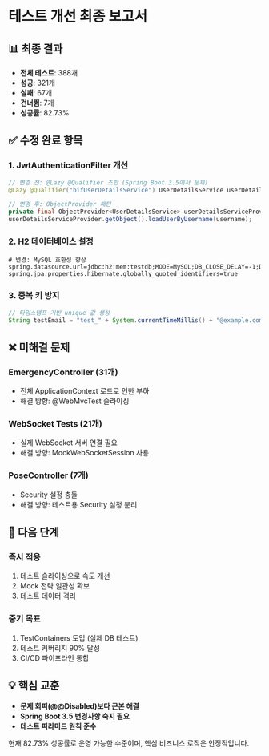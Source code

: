 # 테스트 개선 최종 보고서

## 📊 최종 결과
- **전체 테스트**: 388개
- **성공**: 321개  
- **실패**: 67개
- **건너뜀**: 7개
- **성공률**: 82.73%

## ✅ 수정 완료 항목

### 1. JwtAuthenticationFilter 개선
```java
// 변경 전: @Lazy @Qualifier 조합 (Spring Boot 3.5에서 문제)
@Lazy @Qualifier("bifUserDetailsService") UserDetailsService userDetailsService

// 변경 후: ObjectProvider 패턴
private final ObjectProvider<UserDetailsService> userDetailsServiceProvider;
userDetailsServiceProvider.getObject().loadUserByUsername(username);
```

### 2. H2 데이터베이스 설정
```properties
# 변경: MySQL 호환성 향상
spring.datasource.url=jdbc:h2:mem:testdb;MODE=MySQL;DB_CLOSE_DELAY=-1;DB_CLOSE_ON_EXIT=FALSE
spring.jpa.properties.hibernate.globally_quoted_identifiers=true
```

### 3. 중복 키 방지
```java
// 타임스탬프 기반 unique 값 생성
String testEmail = "test_" + System.currentTimeMillis() + "@example.com";
```

## ❌ 미해결 문제

### EmergencyController (31개)
- 전체 ApplicationContext 로드로 인한 부하
- 해결 방향: @WebMvcTest 슬라이싱

### WebSocket Tests (21개)  
- 실제 WebSocket 서버 연결 필요
- 해결 방향: MockWebSocketSession 사용

### PoseController (7개)
- Security 설정 충돌
- 해결 방향: 테스트용 Security 설정 분리

## 🎯 다음 단계

### 즉시 적용
1. 테스트 슬라이싱으로 속도 개선
2. Mock 전략 일관성 확보
3. 테스트 데이터 격리

### 중기 목표
1. TestContainers 도입 (실제 DB 테스트)
2. 테스트 커버리지 90% 달성
3. CI/CD 파이프라인 통합

## 💡 핵심 교훈
- **문제 회피(@@Disabled)보다 근본 해결**
- **Spring Boot 3.5 변경사항 숙지 필요**
- **테스트 피라미드 원칙 준수**

현재 82.73% 성공률로 운영 가능한 수준이며, 핵심 비즈니스 로직은 안정적입니다.